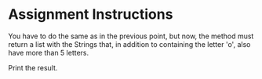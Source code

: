 # Assignment Instructions
You have to do the same as in the previous point, but now, the method must return a list with the Strings that, in addition to containing the letter 'o', also have more than 5 letters.

Print the result.